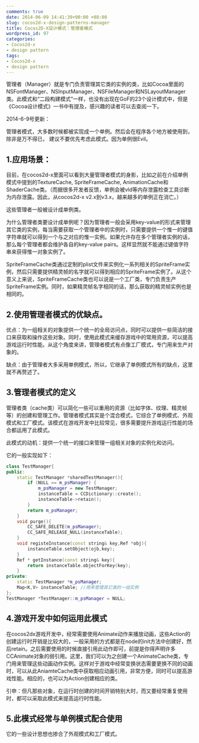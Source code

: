 ```yaml
---
comments: true
date: 2014-06-09 14:41:39+00:00 +08:00
slug: cocos2d-x-design-patterns-manager
title: Cocos2D-X设计模式：管理者模式
wordpress_id: 97
categories:
- Cocos2d-x
- design pattern
tags:
- Cocos2d-x
- design pattern
---
```


 
<!-- toc -->

管理者（Manager）就是专门负责管理其它类的实例的类，比如Cocoa里面的NSFontManager、NSInputManager、NSFileManager和NSLayoutManager类。此模式和“二段构建模式”一样，也没有出现在GoF的23个设计模式中，但是《Cocoa设计模式》一书中有提及，感兴趣的读者可以去查阅一下。

2014-6-9号更新：

管理者模式，大多数时候都被实现成一个单例。然后会在程序各个地方被使用到，除非是万不得已，
建议不要优先考虑此模式。因为单例很Evil。

<!-- more -->



## 1.应用场景：



目前，在cocos2d-x里面可以看到大量管理者模式的身影，比如之前在介绍单例模式中提到的TextureCache, SpriteFrameCache, AnimationCache和ShaderCache类。（而据很多开发者反馈，单例会被vld等内存泄露检查工具诊断为内存泄露。因此，从cocos2d-x v2.x到v3.x，越来越多的单例正在消亡。）

这些管理者一般被设计成单例类。

为什么管理者类要设计成单例呢？因为管理者一般会采用key-value的形式来管理其它类的实例，每当需要获取一个管理者中的实例时，只需要提供一个惟一的键值字符串就可以得到一个与之对应的惟一实例。如果允许存在多个管理者实例的话，那么每个管理者都会维护各自的key-value pairs。这样显然就不能通过键值字符串来获得惟一对象实例了。

SpriteFrameCache类通过定制的plist文件来实例化一系列相关的SpriteFrame实例，然后只需要提供精灵帧的名字就可以得到相应的SpriteFrame实例了。从这个意义上来说，SpriteFrameCache类也可以说是一个工厂类，专门负责生产SpriteFrame实例。同时，如果精灵帧名字相同的话，那么获取的精灵帧实例也是相同的。



## 2.使用管理者模式的优缺点。



优点：为一组相关的对象提供一个统一的全局访问点，同时可以提供一些简洁的接口来获取和操作这些对象。同时，使用此模式来缓存游戏中的常用资源，可以提高游戏运行时性能。从这个角度来讲，管理者模式有点像工厂模式，专门用来生产对象的。

缺点：由于管理者大多采用单例模式，所以，它继承了单例模式所有的缺点，这里就不再赘述了。



## 3.管理者模式的定义



管理者类（cache类）可以简化一些可以重用的资源（比如字体、纹理、精灵帧等）的创建和管理工作。管理者模式其实是个混合模式，它综合了单例模式、外观模式和工厂模式。该模式在游戏开发中比较常见，很多需要提升游戏运行性能的场合都运用了此模式。

此模式的动机：提供一个统一的接口来管理一组相关对象的实例化和访问。

它的一般实现如下：

```cpp
class TestManager{
public:
    static TestManager *sharedTestManager(){
        if (NULL == m_psManager) {
            m_psManager = new TestManager;
            instanceTable = CCDictionary::create();
            instanceTable->retain();
        }
        return m_psManager;
    }
    void purge(){
        CC_SAFE_DELETE(m_psManager);
        CC_SAFE_RELEASE_NULL(instanceTable);
    }
    void registeInstance(const string& key,Ref *obj){
        instanceTable.setObject(ojb,key);
    }
    Ref * getInstance(const string& key){
        return instanceTable.objectForKey(key);
    }
private:
    static TestManager *m_psManager;
    Map<K,V> instanceTable; //用来管理其它类的一组实例
};
TestManager *TestManager::m_psManager = NULL;
```



## 4.游戏开发中如何运用此模式



在cocos2dx游戏开发中，经常需要使用Animate动作来播放动画，这些Action的创建运行时开销是比较大的，一般采用的方式都是在node的init方法中创建好，然后retain。之后需要使用的时候直接引用此动作即可，前提是你得声明许多CCAnimate对象的弱引用。这里，我们可以为之创建一个AnimateCache类，专门用来管理这些动画动作实例。这样对于游戏中经常变换状态需要更换不同的动画时，可以从此AniamteCache类中获取相应动画引用，非常方便，同时可以提高游戏性能。相应的，也可以为Action创建相应的类。

引申：但凡那些对象，在运行时创建的时间开销特别大时，而又要经常重复使用时，都可以采取此模式来提高运行时性能。



## 5.此模式经常与单例模式配合使用



它的一些设计思想也掺合了外观模式和工厂模式。
